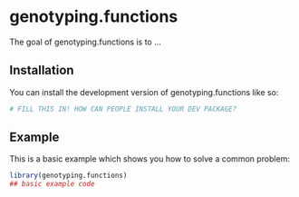 
# genotyping.functions

<!-- badges: start -->
<!-- badges: end -->

The goal of genotyping.functions is to ...

## Installation

You can install the development version of genotyping.functions like so:

``` r
# FILL THIS IN! HOW CAN PEOPLE INSTALL YOUR DEV PACKAGE?
```

## Example

This is a basic example which shows you how to solve a common problem:

``` r
library(genotyping.functions)
## basic example code
```

